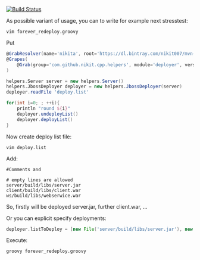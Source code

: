 [![Build Status](https://travis-ci.org/nikit-cpp/helpers.svg)](https://travis-ci.org/nikit-cpp/helpers)

As possible variant of usage, you can to write for example next stresstest:

```
vim forever_redeploy.groovy
```

Put
```groovy
@GrabResolver(name='nikita', root='https://dl.bintray.com/nikit007/mvn-repo/')
@Grapes(
    @Grab(group='com.github.nikit.cpp.helpers', module='deployer', version='1.0.7')
)

helpers.Server server = new helpers.Server()
helpers.JbossDeployer deployer = new helpers.JbossDeployer(server)
deployer.readFile 'deploy.list'

for(int i=0; ; ++i){
    println "round ${i}"
    deployer.undeployList()
    deployer.deployList()
}
```

Now create deploy list file:
```
vim deploy.list
```

Add:
```
#Comments and

# empty lines are allowed
server/build/libs/server.jar
client/build/libs/client.war
ws/build/libs/webserwice.war
```
So, firstly will be deployed server.jar, further client.war, ...

Or you can explicit specify deployments:
```groovy
deployer.listToDeploy = [new File('server/build/libs/server.jar'), new File('client/build/libs/client.war'), new File('ws/build/libs/webserwice.war')]
```

Execute:
```
groovy forever_redeploy.groovy
```
